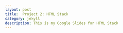 ```yaml
---
layout: post
title:  Project 2: HTML Stack
category: jekyll 
description: This is my Google Slides for HTML Stack
---
```

